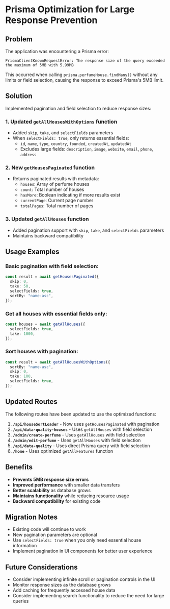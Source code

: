 # Prisma Optimization for Large Response Prevention

## Problem

The application was encountering a Prisma error:

```
PrismaClientKnownRequestError: The response size of the query exceeded the maximum of 5MB with 5.99MB
```

This occurred when calling `prisma.perfumeHouse.findMany()` without any limits or field selection, causing the response to exceed Prisma's 5MB limit.

## Solution

Implemented pagination and field selection to reduce response sizes:

### 1. Updated `getAllHousesWithOptions` function

- Added `skip`, `take`, and `selectFields` parameters
- When `selectFields: true`, only returns essential fields:
  - `id`, `name`, `type`, `country`, `founded`, `createdAt`, `updatedAt`
  - Excludes large fields: `description`, `image`, `website`, `email`, `phone`, `address`

### 2. New `getHousesPaginated` function

- Returns paginated results with metadata:
  - `houses`: Array of perfume houses
  - `count`: Total number of houses
  - `hasMore`: Boolean indicating if more results exist
  - `currentPage`: Current page number
  - `totalPages`: Total number of pages

### 3. Updated `getAllHouses` function

- Added pagination support with `skip`, `take`, and `selectFields` parameters
- Maintains backward compatibility

## Usage Examples

### Basic pagination with field selection:

```typescript
const result = await getHousesPaginated({
  skip: 0,
  take: 50,
  selectFields: true,
  sortBy: "name-asc",
});
```

### Get all houses with essential fields only:

```typescript
const houses = await getAllHouses({
  selectFields: true,
  take: 1000,
});
```

### Sort houses with pagination:

```typescript
const result = await getAllHousesWithOptions({
  sortBy: "name-asc",
  skip: 0,
  take: 100,
  selectFields: true,
});
```

## Updated Routes

The following routes have been updated to use the optimized functions:

1. **`/api/houseSortLoader`** - Now uses `getHousesPaginated` with pagination
2. **`/api/data-quality-houses`** - Uses `getAllHouses` with field selection
3. **`/admin/create-perfume`** - Uses `getAllHouses` with field selection
4. **`/admin/edit-perfume`** - Uses `getAllHouses` with field selection
5. **`/api/data-quality`** - Uses direct Prisma query with field selection
6. **`/home`** - Uses optimized `getAllFeatures` function

## Benefits

- **Prevents 5MB response size errors**
- **Improved performance** with smaller data transfers
- **Better scalability** as database grows
- **Maintains functionality** while reducing resource usage
- **Backward compatibility** for existing code

## Migration Notes

- Existing code will continue to work
- New pagination parameters are optional
- Use `selectFields: true` when you only need essential house information
- Implement pagination in UI components for better user experience

## Future Considerations

- Consider implementing infinite scroll or pagination controls in the UI
- Monitor response sizes as the database grows
- Add caching for frequently accessed house data
- Consider implementing search functionality to reduce the need for large queries
